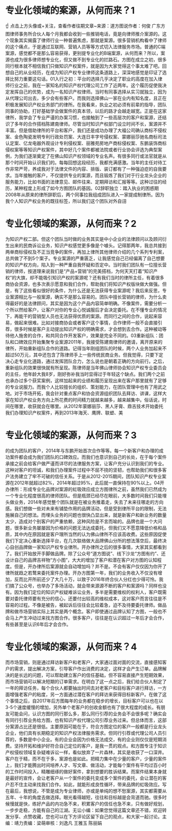 # 专业化领域的案源，从何而来？1

☝ 点击上方头像或+关注，查看作者往期文章~来源：道方图说作者：何俊 广东方图律师事务所合伙人每个月我都会收到一些推销电话，竟是向律师推介案源的。这个现象其实揭露了律师行业一种普遍焦虑，那就是案源。很多营销机构看中了律师的这个痛点，于是通过互联网、营销人员等等方式切入法律服务市场。普通的C端案源，感觉都不是那么容易获得，更别提专业化的B端案源，从何而来？所以，案源也成为很多律师想专业化，但又做不到专业化的拦路石。方图在成立之初，很多同行根本就不相信我们只做知识产权案件，就是因为大家觉得这个事太难了吧。回想自己的从业经历，在成为知识产权专业律师这条道路上，深深地感觉是印证了选择比努力重要这句话。01入行之初：平台的选择几乎决定了职业的高度在加入律师行业之前，我在一家知名的知识产权代理公司工作了近两年。这个履历促使我决定发挥自己的优势，成为一名知识产权律师。当时有同事选择从实习就独立，因为从代理公司出去，多少会有些客户。而我则选择佛山一家在业内有知名度，且正在积极发展知识产权业务部门的律所。在我看来，执业之初必须有前辈的指导，团队同事的协助，打好基础学会做案件的真本领，以后的路才会越走越宽。正是在这家律所，我学会了专业严谨的办案习惯，也接触到了一些高层次的客户和案源，还结识了多年的合作搭档陈建南律师。尽管当时知识产权部门设立时间不长，案源并不丰富。但是借助律所的平台和客户，我们还是成功办理了大福公司确认商标不侵权案、金色陶瓷发明专利行政处罚案、大连日丰字号侵权案、蒙娜丽莎驰名商标司法认定案、亿龙电器外观设计专利侵权案、丽雅苑房地产商标侵权案、东鹏装饰商标侵权案等等知识产权案件，其中好几个案件都被法院或者行业协会评选为典型案例，为我们逐渐奠定了在佛山知识产权领域的专业名声。有很多同行或法官就是从那个时间开始认识我们的。每每回想这段经历，我都充满感激。当年的主任对待工作非常严苛，养成我对于法律文件的内容、排版、装订都有了一种强迫症的自我要求。当年接触的客户，不仅提供专业的案源，而且锻炼了我们对于行业龙头企业的服务能力，比如书面的法律意见、邮件往来、定期拜访和汇报等等。这种过往的经历，某种程度上形成了如今方图团队的基因。02辞职独立：踏入执业的困惑期2008年从原来的律所辞职后，两个同事拉我组成团队进入一家提成制律所。因为我个人知识产权业务的既往标签，所以我们这个团队对外自诩

# 专业化领域的案源，从何而来？2

为知识产权二部。但这个团队当时做的业务其实是中小企业的法律顾问以及顾问衍生出来的民商诉讼业务，知识产权感觉更多像是个噱头。记得那两年，我总共接到两单商标侵权及不正当竞争的案件，再加上律所其他律师介绍的几个系列专利案，总共做了不到5个案子。专业案源的严重匮乏，让我感觉自己已经偏离了自己想要的知识产权方向，陷入到一种严重自我怀疑和否定中。当时我们团队有一位擅长营销的律师，按道理来说我们是“产品+营销”的完美搭档，为何天天打着“知识产权”的大旗，却不能吸引知识产权的案源呢？还有我们当时的律所主任，有着很多商协会资源，也多次表示愿意和我们合作，帮助我们将知识产权版块做大做强。但是，有了这些看似很好的条件，为什么还是无法获得专业案源呢？我后来反思，专业案源相比与一般案源，确实不是那么容易的。团队中擅长营销的律师，为什么卖得最好的是法律顾问，其实是因为这个产品内容简单明确。不像案件，需要分析一个所以然给客户，让客户对你的专业心悦诚服后才会决定委托。在不懂专业的情况下，再能干的营销型人员也无法获得优质的案源。而同行之间的合作，说起来容易，做起来很难。比如对接商协会或者客户这个事情，合作律师一般不会直接引荐，很多时候是客户主动提出知识产权的明确需求，才会想到去合作。这种被动等待他人施舍的合作，和共同合作开发客户，效果是完全不同的。03重新组队：团队和口碑效应开始集聚专业案源2011年，我接受陈建南律师的邀请，离开原来的律所，开始重新组队合作的道路。记得当年刚组团队的时候，两个人业务加起来不超过50万元，其中还包含了陈律师手上一些传统民商业务。但我觉得，只要下定决心走专业化道路，通过发挥团队合力，怎么说也是朝着正确的方向前行。之后，重新组队的效果很快就有所呈现。陈律师是当年佛山律师协会知识产权专业委员会的主任，他年龄大我8岁，刚好弥补我当时显得过于年轻这个缺点。我们两个之前也承办过多个获奖案例，这样加起来的业绩和履历呈现出来在客户那里就有了足够的专业说服力。而我个人比较擅长的组织、策划能力，在团队管理中也有了用武之地。对于市场开拓，我会针对重点客户和协会资源组织团队去拜访、讲课，这样大家在知识产权业务方向上所花费的时间精力就越来越多，越来越集中。俗话说，时间在哪里，收获就会在哪里。从2012年蒙娜丽莎、黑人牙膏、鼎吉技术开始委托我们办理知识产权案件，再到2013年海天、鹰牌、联塑、美

# 专业化领域的案源，从何而来？3

的成为团队的客户，2014年与东鹏开始首次合作等等。每一个新客户和办理的成功案件都会成为我们团队的口碑效应。而我们也意识到自己的长处，在于每个案件承接之前会给客户做严谨而详尽的法律服务方案，让客户充分认识到我们的专业。这种对客户的坦诚，和我们办理案件过程中不屈不挠的坚韧，也帮助我们和很多客户法务建立了牢不可破的信任关系。于是从2012-2015期间，团队知识产权专业案源在2012年就超过82%，2014年超过95%，此后就一直保持在90%以上。04开办律所：形成专业化品牌对案源的虹吸效应成立方图律所之前，虽然我们已然成为一个专业化程度很高的律师团队。但是瓶颈已经尽在眼前，大多数时间我们只能埋头做业务，2014年感觉整个团队就是在被业务推着走，失去了未来往哪走的方向感。我们想做一些对未来有铺垫作用的品牌活动，但是受到律所平台的限制，无法施展自己的想法。而埋头业务的问题也很快凸显出来，就是新客户和新业务的数量太少，造成对个别客户的严重依赖，这种风险是不言而喻的。品牌也是一个大问题，很多新业务屡屡因为价格的问题无法达成委托，但我们又不愿意降低价格和品质，其中内在原因就是客户理所当然的认为佛山律所不应该高收费。这些原因促使我们下定决心重新选择平台，在几次联络做大品牌佛山分所的想法落空后，最终决心自创品牌做一家知识产权专业律所。开办律所之后的很多事情，大家其实都看到了。我们开始放开手脚做品牌。除了公众号“道方图说”、线下沙龙“方图有约”、还设计自己的品牌吉祥物“方小图”，大大的增加了客户和潜在客户对方图的认知程度。但是，开办律所后案源就会自动增加吗？并不是。不会有客户仅仅因为你开了律所就趋之若鹜来委托案件办理。开办方图第一年，我们的业务收入不仅没有增加，反而比开所前还少了大几十万，以致于2016年终合伙人分红也少得可怜。我们搞了公众号，也举办了多场活动，就会带来源源不断的客户和案源吗？同样也没有。因为我们定位的知识产权疑难诉讼业务，多半是需要维权的权利人，客户既需要对委托律师要有充分的信心，还要付出较高的维权成本，这对客户而言往往是不容易的过程。不像是被告，被起诉后往往会比较着急，迫不及待要委托律师。做品牌和做市场营销实际上其实是两个概念。客户即使通过品牌认知了方图，一般也不会马上产生冲动过来找方图合作。很多客户，往往是在认识超过一年后才会合作，有些甚至是认识6年后才会合作。

# 专业化领域的案源，从何而来？4

而市场营销，则是通过拜访新客户和老客户，大家通过面对面的交流，直接感知客户的需求，提出解决方案，引导客户作出消费的决定，这样才会产生订单。品牌解决的是长远的问题，可以帮助建立客户的信任基础，但不容易直接产生短期效果，而市场营销可以解决短期的订单需求。在明白了这一点之后，我们给合伙人制定了一年的拜访任务，每个合伙人都要抽出时间去对老客户和目标客户进行拜访，一方面增强老客户的粘度，另一方面通过潜在客户的拜访来获得目标新客户。在做了这个事情之后，自2017年后方图每年的业务都在稳步的增长，目标客户可以也在以3-5个速度缓慢的增加，另外单个老客户的创收金额也有了很大程度的成长。有朋友可能会问，认识方图的同行那么多，那么同行引荐的业务会不会很多呢？确实会有同行引荐业务给方图，也有知识产权代理公司引荐业务过来。但总体而言，这部分案源占比还是很低。主要原因可能在于，符合方图定位的客户一般都是行业龙头企业，他们具有长期稳定的知识产权法律服务需求。但同行引荐或代理公司人员引荐的，多数是中小企业。有的企业会因为价格无法成交，有的企业则仅仅是短期消费。坚持开拓和维护好符合自己定位的客户，是我一贯的观点。和方图专注于知识产权侵权领域复杂疑难诉讼一样，看似放弃了一片森林，其实是收获了一口深井。客户在于精，而不在于多，案源也是如此。把精力集中在少量的客户，少量的案件上，我们才能腾出时间培养人才、写文章、做活动，才能每个案件有平均过百小时的工作时间投入，精雕细琢的做好案件，拿到想要的胜诉结果。而案件结果本身就是最好的宣传，会让老客户从一个案件的委托变成多个案件的委托，会让潜在的客户忍不住主动来找我们合作。如此，就能形成良性循环，带来品牌的虹吸效应。写在最后，我想说，不管是成为专业律师，亦或是单纯的想不愁案源，其实都需要从五年、十年的角度去做选择。眼光看得越短，往往和目标越是会背道而驰。很多时候慢就是快，练好产品的内功急不来，积累客户的信任也急不来，只有做好规划，一步步走稳，方能有自己的江湖。无讼小编：如果您觉得这篇文章还不错，欢迎转发分享、点赞收藏，您也可以在下方评论区留下自己的观点，和大家一起讨论。主编：靖力责编：梁萌审核：刘逸凡 王雅玉 陈丽娟

